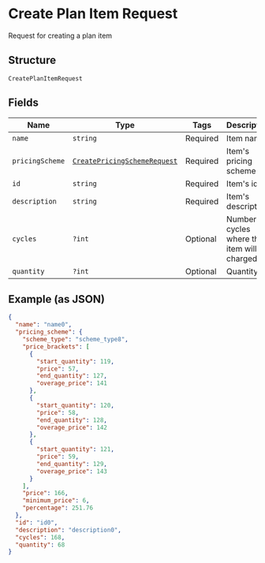 
# Create Plan Item Request

Request for creating a plan item

## Structure

`CreatePlanItemRequest`

## Fields

| Name | Type | Tags | Description | Getter | Setter |
|  --- | --- | --- | --- | --- | --- |
| `name` | `string` | Required | Item name | getName(): string | setName(string name): void |
| `pricingScheme` | [`CreatePricingSchemeRequest`](../../doc/models/create-pricing-scheme-request.md) | Required | Item's pricing scheme | getPricingScheme(): CreatePricingSchemeRequest | setPricingScheme(CreatePricingSchemeRequest pricingScheme): void |
| `id` | `string` | Required | Item's id | getId(): string | setId(string id): void |
| `description` | `string` | Required | Item's description | getDescription(): string | setDescription(string description): void |
| `cycles` | `?int` | Optional | Number of cycles where the item will be charged | getCycles(): ?int | setCycles(?int cycles): void |
| `quantity` | `?int` | Optional | Quantity | getQuantity(): ?int | setQuantity(?int quantity): void |

## Example (as JSON)

```json
{
  "name": "name0",
  "pricing_scheme": {
    "scheme_type": "scheme_type8",
    "price_brackets": [
      {
        "start_quantity": 119,
        "price": 57,
        "end_quantity": 127,
        "overage_price": 141
      },
      {
        "start_quantity": 120,
        "price": 58,
        "end_quantity": 128,
        "overage_price": 142
      },
      {
        "start_quantity": 121,
        "price": 59,
        "end_quantity": 129,
        "overage_price": 143
      }
    ],
    "price": 166,
    "minimum_price": 6,
    "percentage": 251.76
  },
  "id": "id0",
  "description": "description0",
  "cycles": 168,
  "quantity": 68
}
```

